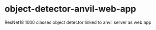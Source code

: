 # object-detector-anvil-web-app
ResNet18 1000 classes object detector linked to anvil server as web app
